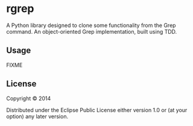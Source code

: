# rgrep

A Python library designed to clone some functionality from the Grep command.
An object-oriented Grep implementation, built using TDD.

## Usage

FIXME

## License

Copyright © 2014 

Distributed under the Eclipse Public License either version 1.0 or (at
your option) any later version.
